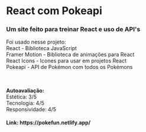 # React com Pokeapi

### Um site feito para treinar React e uso de API's
Foi usado nesse projeto:
<br>
React - Biblioteca JavaScript
<br>
Framer Motion - Biblioteca de animações para React
<br>
React Icons - Icones para usar em projetos React
<br>
Pokeapi - API de Pokémon com todos os Pokémons 
<br>
##
<br>
<b>Autoavaliação:</b>
<br>
Estética: 3/5
<br>
Tecnologia: 4/5
<br>
Responsividade: 4/5
<br>
<div>
  <h4>Link: https://pokefun.netlify.app/ <a href="https://pokefun.netlify.app/" label="_blank"></a></h4>
</div>
